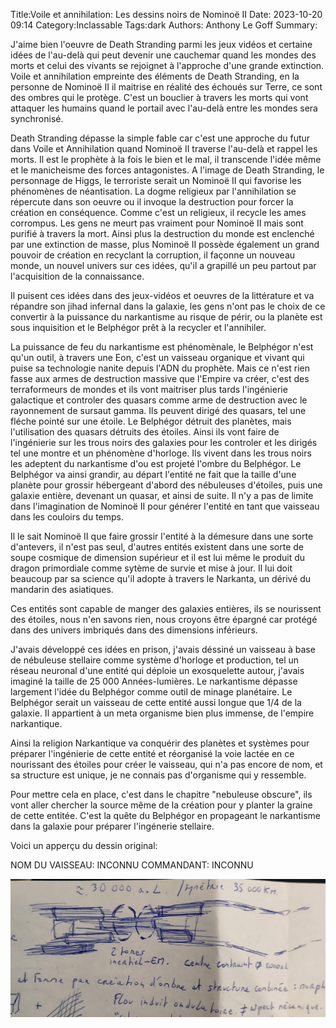 Title:Voile et annihilation: Les dessins noirs de Nominoë II
Date: 2023-10-20 09:14
Category:Inclassable
Tags:dark
Authors: Anthony Le Goff
Summary:

J'aime bien l'oeuvre de Death Stranding parmi les jeux vidéos et certaine idées de l'au-delà qui peut devenir une cauchemar quand les mondes des morts et celui des vivants se rejoignet à l'approche d'une grande extinction. Voile et annihilation empreinte des éléments de Death Stranding, en la personne de Nominoë II il maitrise en réalité des échoués sur Terre, ce sont des ombres qui le protège. C'est un bouclier à travers les morts qui vont attaquer les humains quand le portail avec l'au-delà entre les mondes sera synchronisé.

Death Stranding dépasse la simple fable car c'est une approche du futur dans Voile et Annihilation quand Nominoë II traverse l'au-delà et rappel les morts. Il est le prophète à la fois le bien et le mal, il transcende l'idée même et le manicheisme des forces antagonistes. A l'image de Death Stranding, le personnage de Higgs, le terroriste serait un Nominoë II qui favorise les phénomènes de néantisation. La dogme religieux par l'annihilation se répercute dans son oeuvre ou il invoque la destruction pour forcer la création en conséquence. Comme c'est un religieux, il recycle les ames corrompus. Les gens ne meurt pas vraiment pour Nominoë II mais sont purifié à travers la mort. Ainsi plus la destruction du monde est enclenché par une extinction de masse, plus Nominoë II possède également un grand pouvoir de création en recyclant la corruption, il façonne un nouveau monde, un nouvel univers sur ces idées, qu'il a grapillé un peu partout par l'acquisition de la connaissance.

Il puisent ces idées dans des jeux-vidéos et oeuvres de la littérature et va répandre son jihad infernal dans la galaxie, les gens n'ont pas le choix de ce convertir à la puissance du narkantisme au risque de périr, ou la planète est sous inquisition et le Belphégor prêt à la recycler et l'annihiler.

La puissance de feu du narkantisme est phénomènale, le Belphégor n'est qu'un outil, à travers une Eon, c'est un vaisseau organique et vivant qui puise sa technologie nanite depuis l'ADN du prophète. Mais ce n'est rien fasse aux armes de destruction massive que l'Empire va créer, c'est des terraformeurs de mondes et ils vont maitriser plus tards l'ingénierie galactique et controler des quasars comme arme de destruction avec le rayonnement de sursaut gamma. Ils peuvent dirigé des quasars, tel une fléche pointé sur une étoile. Le Belphégor détruit des planètes, mais l'utilisation des quasars détruits des étoiles. Ainsi ils vont faire de l'ingénierie sur les trous noirs des galaxies pour les controler et les dirigés tel une montre et un phénomène d'horloge. Ils vivent dans les trous noirs les adeptent du narkantisme d'ou est projeté l'ombre du Belphégor. Le Belphégor va ainsi grandir, au départ l'entité ne fait que la taille d'une planète pour grossir hébergeant d'abord des nébuleuses d'étoiles, puis une galaxie entière, devenant un quasar, et ainsi de suite. Il n'y a pas de limite dans l'imagination de Nominoë II pour générer l'entité en tant que vaisseau dans les couloirs du temps.

Il le sait Nominoë II que faire grossir l'entité à la démesure dans une sorte d'antevers, il n'est pas seul, d'autres entités existent dans une sorte de soupe cosmique de dimension supérieur et il est lui même le produit du dragon primordiale comme sytème de survie et mise à jour. Il lui doit beaucoup par sa science qu'il adopte à travers le Narkanta, un dérivé du mandarin des asiatiques.

Ces entités sont capable de manger des galaxies entières, ils se nourissent des étoiles, nous n'en savons rien, nous croyons être épargné car protégé dans des univers imbriqués dans des dimensions inférieurs. 

J'avais développé ces idées en prison, j'avais déssiné un vaisseau à base de nébuleuse stellaire comme système d'horloge et production, tel un réseau neuronal d'une entité qui déploie un exosquelette autour, j'avais imaginé la taille de 25 000 Années-lumières. Le narkantisme dépasse largement l'idée du Belphégor comme outil de minage planétaire. Le Belphégor serait un vaisseau de cette entité aussi longue que 1/4 de la galaxie. Il appartient à un meta organisme bien plus immense, de l'empire narkantique.

Ainsi la religion Narkantique va conquérir des planètes et systèmes pour préparer l'ingénierie de cette entité et réorganisé la voie lactée en ce nourissant des étoiles pour créer le vaisseau, qui n'a pas encore de nom, et sa structure est unique, je ne connais pas d'organisme qui y ressemble. 

Pour mettre cela en place, c'est dans le chapitre "nebuleuse obscure", ils vont aller chercher la source même de la création pour y planter la graine de cette entitée. C'est la quête du Belphégor en propageant le narkantisme dans la galaxie pour préparer l'ingénerie stellaire.

Voici un apperçu du dessin original:

NOM DU VAISSEAU: INCONNU
COMMANDANT: INCONNU

![meta-entite](images/meta-entite.jpg)



